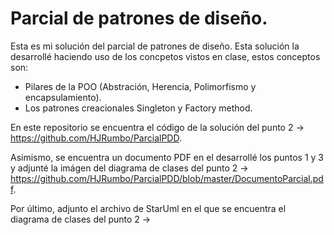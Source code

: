 # Parcial de patrones de diseño.

Esta es mi solución del parcial de patrones de diseño. Esta solución la desarrollé haciendo uso de los concpetos vistos en clase, estos conceptos son: 
- Pilares de la POO (Abstración, Herencia, Polimorfismo y encapsulamiento).
- Los patrones creacionales Singleton y Factory method. 

En este repositorio se encuentra el código de la solución del punto 2 -> https://github.com/HJRumbo/ParcialPDD.

Asimismo, se encuentra un documento PDF en el desarrollé los puntos 1 y 3 y adjunté la imágen del diagrama de clases del punto 2 -> https://github.com/HJRumbo/ParcialPDD/blob/master/DocumentoParcial.pdf.

Por último, adjunto el archivo de StarUml en el que se encuentra el diagrama de clases del punto 2 -> 
